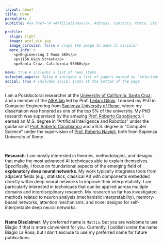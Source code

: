 ```yaml
---
layout: about
title: Home
permalink: /
subtitle: #<a href='#'>Affiliations</a>. Address. Contacts. Motto. Etc.

profile:
  align: right
  image: prof_pic.jpg
  image_circular: false # crops the image to make it circular
  more_info: >
    <p>Engineering 2 Room 485</p>
    <p>1156 High Street</p>
    <p>Santa Cruz, California 95060</p>

news: true # includes a list of news items
selected_papers: false # includes a list of papers marked as "selected={true}"
social: true # includes social icons at the bottom of the page
---
```


I am a Postdoctoral researcher at the <a href="https://www.ucsc.edu/">University of California, Santa Cruz</a>, and a member of the <a href="https://aiea-lab.github.io/">AIEA lab</a> led by Prof. <a href="https://scholar.google.it/citations?user=UFT_ijYAAAAJ&hl=it&oi=ao">Leilani Gilpin</a>. I earned my PhD in Computer Engineering from <a href="https://www.uniroma1.it/">Sapienza University of Rome</a>, where my dissertation was honored as one of the top 5% of the university. My PhD research was supervised by the amazing <a href="http://robertocapobianco.com/">Prof. Roberto Capobianco</a>. I earned an M.S. degree in "Artificial Intelligence and Robotics" under the guidance of <a href="http://robertocapobianco.com/">Prof. Roberto Capobianco</a> and a B.S. degree in "Computer Science" under the supervision of <a href="http://wwwusers.di.uniroma1.it/~navigli/"> Prof. Roberto Navigli</a>, both from Sapienza University of Rome.<br>

<br>


**Research**: I am mostly interested in theories, methodologies, and designs that make the most advanced AI techniques able to explain themselves. Specifically, I focus on foundational aspects of the emerging field of **explanatory deep neural networks**. My work typically integrates tools from adjacent fields (e.g., statistics, classical AI) with components embedded directly within deep neural networks to improve their interpretability. I am particularly interested in techniques that can be applied across multiple domains and interdisciplinary research. My research so far has investigated methods related to neuron analysis (mechanistic interpretability), memory-based networks, attention mechanisms, and novel designs for self-interpretable deep neural networks.
<br>
<br>

**Name Disclaimer**:  My preferred name is `Mattia`, but you are welcome to use Biagio if that is more convenient for you. Currently, I publish under the name Biagio La Rosa, but I don't exclude to use my preferred name for future publications.

